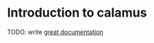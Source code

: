 # Introduction to calamus

TODO: write [great documentation](http://jacobian.org/writing/what-to-write/)

